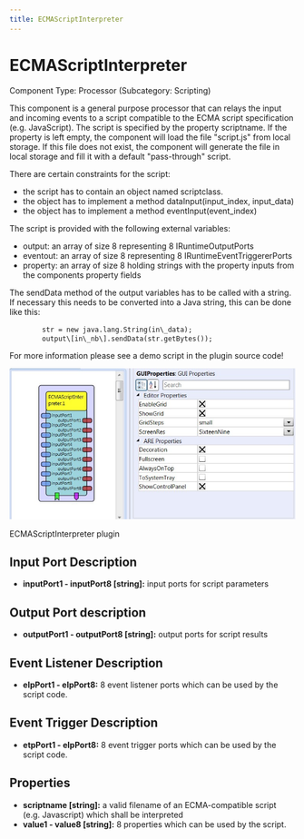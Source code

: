 ```yaml
---
title: ECMAScriptInterpreter
---
```


# ECMAScriptInterpreter

Component Type: Processor (Subcategory: Scripting)

This component is a general purpose processor that can relays the input and incoming events to a script compatible to the ECMA script specification (e.g. JavaScript). The script is specified by the property scriptname. If the property is left empty, the component will load the file "script.js" from local storage. If this file does not exist, the component will generate the file in local storage and fill it with a default "pass-through" script.

There are certain constraints for the script:

- the script has to contain an object named scriptclass.
- the object has to implement a method dataInput(input_index, input_data)
- the object has to implement a method eventInput(event_index)

The script is provided with the following external variables:

- output: an array of size 8 representing 8 IRuntimeOutputPorts
- eventout: an array of size 8 representing 8 IRuntimeEventTriggererPorts
- property: an array of size 8 holding strings with the property inputs from the components property fields

The sendData method of the output variables has to be called with a string. If necessary this needs to be converted into a Java string, this can be done like this:

    		str = new java.lang.String(in\_data);
    		output\[in\_nb\].sendData(str.getBytes());


For more information please see a demo script in the plugin source code!

![Screenshot: ECMAScriptInterpreter plugin](./img/ECMAScriptInterpreter.jpg "Screenshot: ECMAScriptInterpreter plugin")

ECMAScriptInterpreter plugin

## Input Port Description

- **inputPort1 - inputPort8 \[string\]:** input ports for script parameters

## Output Port description

- **outputPort1 - outputPort8 \[string\]:** output ports for script results

## Event Listener Description

- **elpPort1 - elpPort8:** 8 event listener ports which can be used by the script code.

## Event Trigger Description

- **etpPort1 - elpPort8:** 8 event trigger ports which can be used by the script code.

## Properties

- **scriptname \[string\]:** a valid filename of an ECMA-compatible script (e.g. Javascript) which shall be interpreted
- **value1 - value8 \[string\]:** 8 properties which can be used by the script.

